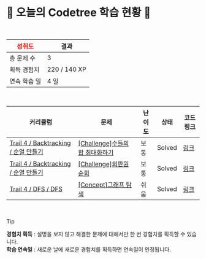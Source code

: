 # 🌲 오늘의 Codetree 학습 현황 🌲

<br />

| <span style="color:red;display:block;text-align:center;"> **성취도**</span> | 결과 |
|---|---|
| 총 문제 수 | 3 |
| 획득 경험치 | 220 / 140 XP |
| 연속 학습 일 | 4 일 |

<br />

|커리큘럼|문제|난이도|상태|코드 링크|
|---|---|---|---|---|
|[Trail 4 / Backtracking / 순열 만들기](https://https://en.codetree.ai/trail-info/intermediate-low/)|[[Challenge]수들의 합 최대화하기](https://https://en.codetree.ai/trails/complete/curated-cards/challenge-max-sum-of-numbers/)|보통|Solved|[링크](https://github.com/erhayer/codetree-TILs/blob/main/250108/%EC%88%98%EB%93%A4%EC%9D%98%20%ED%95%A9%20%EC%B5%9C%EB%8C%80%ED%99%94%ED%95%98%EA%B8%B0/max-sum-of-numbers.java)|
|[Trail 4 / Backtracking / 순열 만들기](https://https://en.codetree.ai/trail-info/intermediate-low/)|[[Challenge]외판원 순회](https://https://en.codetree.ai/trails/complete/curated-cards/challenge-traveling-salesman-problem/)|보통|Solved|[링크](https://github.com/erhayer/codetree-TILs/blob/main/250108/%EC%99%B8%ED%8C%90%EC%9B%90%20%EC%88%9C%ED%9A%8C/traveling-salesman-problem.java)|
|[Trail 4 / DFS / DFS](https://https://en.codetree.ai/trail-info/intermediate-low/)|[[Concept]그래프 탐색](https://https://en.codetree.ai/trails/complete/curated-cards/intro-graph-traversal/)|쉬움|Solved|[링크](https://github.com/erhayer/codetree-TILs/blob/main/250108/%EA%B7%B8%EB%9E%98%ED%94%84%20%ED%83%90%EC%83%89/graph-traversal.java)|


<br />

> [!TIP]
> **경험치 획득** : 설명을 보지 않고 해결한 문제에 대해서만 한 번 경험치를 획득할 수 있습니다.  
> **학습 연속일** : 새로운 날에 새로운 경험치를 획득하면 연속일이 인정됩니다.

